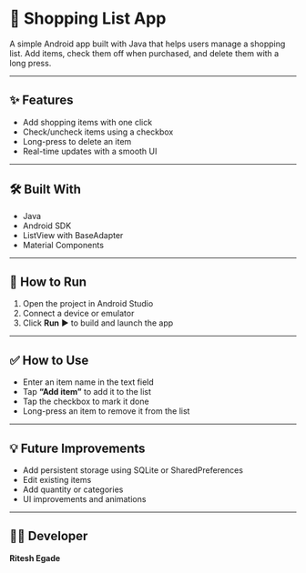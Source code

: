 # 🛒 Shopping List App

A simple Android app built with Java that helps users manage a shopping list. Add items, check them off when purchased, and delete them with a long press.

---

## ✨ Features

- Add shopping items with one click
- Check/uncheck items using a checkbox
- Long-press to delete an item
- Real-time updates with a smooth UI

---

## 🛠️ Built With

- Java
- Android SDK
- ListView with BaseAdapter
- Material Components

---

## 🚀 How to Run

1. Open the project in Android Studio
2. Connect a device or emulator
3. Click **Run** ▶️ to build and launch the app

---

## ✅ How to Use

- Enter an item name in the text field
- Tap **“Add item”** to add it to the list
- Tap the checkbox to mark it done
- Long-press an item to remove it from the list

---

## 💡 Future Improvements

- Add persistent storage using SQLite or SharedPreferences
- Edit existing items
- Add quantity or categories
- UI improvements and animations

---

## 👨‍💻 Developer

**Ritesh Egade**

